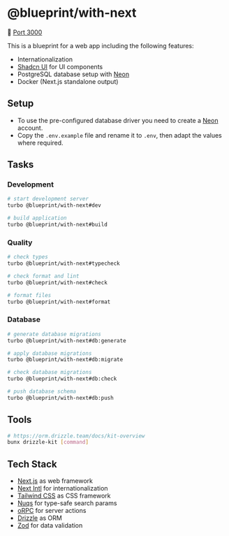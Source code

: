 # @blueprint/with-next

:electric_plug: [Port 3000](http://localhost:3000)

This is a blueprint for a web app including the following features:

- Internationalization
- [Shadcn UI](https://ui.shadcn.com) for UI components
- PostgreSQL database setup with [Neon](https://neon.tech)
- Docker (Next.js standalone output)

## Setup

- To use the pre-configured database driver you need to create a [Neon](https://neon.tech) account.
- Copy the `.env.example` file and rename it to `.env`, then adapt the values where required.

## Tasks

### Development

```sh
# start development server
turbo @blueprint/with-next#dev

# build application
turbo @blueprint/with-next#build
```

### Quality

```sh
# check types
turbo @blueprint/with-next#typecheck

# check format and lint
turbo @blueprint/with-next#check

# format files
turbo @blueprint/with-next#format
```

### Database

```sh
# generate database migrations
turbo @blueprint/with-next#db:generate

# apply database migrations
turbo @blueprint/with-next#db:migrate

# check database migrations
turbo @blueprint/with-next#db:check

# push database schema
turbo @blueprint/with-next#db:push
```

## Tools

```sh
# https://orm.drizzle.team/docs/kit-overview
bunx drizzle-kit [command]
```

## Tech Stack

- [Next.js](https://nextjs.org) as web framework
- [Next Intl](https://next-intl.dev) for internationalization
- [Tailwind CSS](https://tailwindcss.com/) as CSS framework
- [Nuqs](https://nuqs.47ng.com/) for type-safe search params
- [oRPC](https://orpc.unnoq.com/) for server actions
- [Drizzle](https://orm.drizzle.team/) as ORM
- [Zod](https://zod.dev) for data validation
